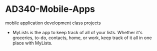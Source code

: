 # AD340-Mobile-Apps
mobile application development class projects

- MyLists is the app to keep track of all of your lists.  Whether it's groceries, to-do, contacts, home, or work, keep track of it all in one place with MyLists.
